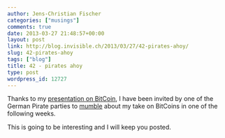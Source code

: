 ```yaml
---
author: Jens-Christian Fischer
categories: ["musings"]
comments: true
date: 2013-03-27 21:48:57+00:00
layout: post
link: http://blog.invisible.ch/2013/03/27/42-pirates-ahoy/
slug: 42-pirates-ahoy
tags: ["blog"]
title: 42 - pirates ahoy
type: post
wordpress_id: 12727
---
```


Thanks to my [presentation on BitCoin](http://blog.invisible.ch/2013/03/25/44-bitcoin/), I have been invited by one of the German Pirate parties to [mumble](http://wiki.piratenpartei.de/Mumble) about my take on BitCoins in one of the following weeks.

This is going to be interesting and I will keep you posted.
